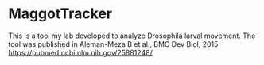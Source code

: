 # MaggotTracker
This is a tool my lab developed to analyze Drosophila larval movement. The tool was published in Aleman-Meza B et al., BMC Dev Biol, 2015 https://pubmed.ncbi.nlm.nih.gov/25881248/ 